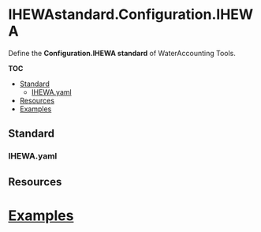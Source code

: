 # IHEWAstandard.Configuration.IHEWA

Define the **Configuration.IHEWA standard** of WaterAccounting Tools.

**TOC**

  - [Standard](#standard)
    - [IHEWA.yaml](#ihewayaml)
  - [Resources](#resources)
  - [Examples](#examples)


## Standard

### IHEWA.yaml


## Resources


# [Examples](examples/README.md#ihewa)
